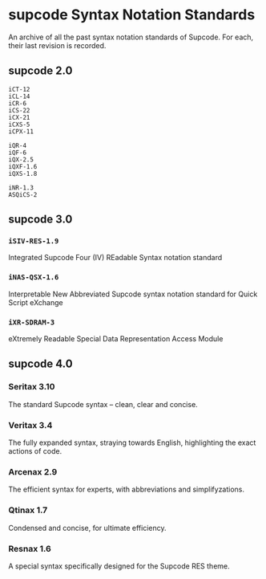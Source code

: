 # supcode Syntax Notation Standards

An archive of all the past syntax notation standards of Supcode. For each, their last revision is recorded.

## supcode 2.0

`iCT-12`  
`iCL-14`  
`iCR-6`  
`iCS-22`  
`iCX-21`  
`iCXS-5`  
`iCPX-11`  

`iQR-4`  
`iQF-6`  
`iQX-2.5`  
`iQXF-1.6`  
`iQXS-1.8`  

`iNR-1.3`  
`ASQiCS-2`  

## supcode 3.0

### `iSIV-RES-1.9`

Integrated Supcode Four (IV)
REadable Syntax notation standard

### `iNAS-QSX-1.6`

Interpretable New Abbreviated Supcode syntax notation standard
for Quick Script eXchange

### `iXR-SDRAM-3`

eXtremely Readable
Special Data Representation Access Module

## supcode 4.0

### Seritax 3.10

The standard Supcode syntax – clean, clear and concise. 

### Veritax 3.4

The fully expanded syntax, straying towards English, highlighting the exact actions of code.

### Arcenax 2.9

The efficient syntax for experts, with abbreviations and simplifyzations.

### Qtinax 1.7

Condensed and concise, for ultimate efficiency.

### Resnax 1.6

A special syntax specifically designed for the Supcode RES theme.
